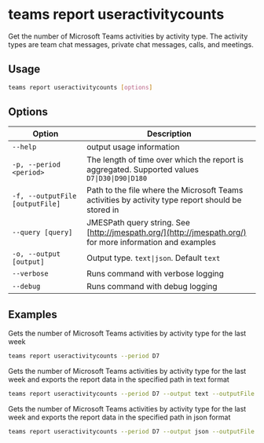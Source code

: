 # teams report useractivitycounts

Get the number of Microsoft Teams activities by activity type. The activity types are team chat messages, private chat messages, calls, and meetings.

## Usage

```sh
teams report useractivitycounts [options]
```

## Options

Option|Description
------|-----------
`--help`|output usage information
`-p, --period <period>`|The length of time over which the report is aggregated. Supported values `D7\|D30\|D90\|D180`
`-f, --outputFile [outputFile]`|Path to the file where the Microsoft Teams activities by activity type report should be stored in
`--query [query]`|JMESPath query string. See [http://jmespath.org/](http://jmespath.org/) for more information and examples
`-o, --output [output]`|Output type. `text\|json`. Default `text`
`--verbose`|Runs command with verbose logging
`--debug`|Runs command with debug logging

## Examples

Gets the number of Microsoft Teams activities by activity type for the last week

```sh
teams report useractivitycounts --period D7
```

Gets the number of Microsoft Teams activities by activity type for the last week and exports the report data in the specified path in text format

```sh
teams report useractivitycounts --period D7 --output text --outputFile "useractivitycounts.txt"
```

Gets the number of Microsoft Teams activities by activity type for the last week and exports the report data in the specified path in json format

```sh
teams report useractivitycounts --period D7 --output json --outputFile "useractivitycounts.json"
```
